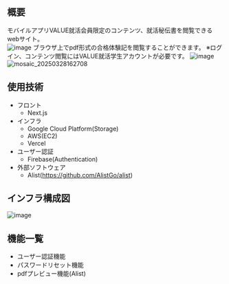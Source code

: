 ## 概要
モバイルアプリVALUE就活会員限定のコンテンツ、就活秘伝書を閲覧できるwebサイト。  
![image](https://github.com/user-attachments/assets/6d740329-4e46-4606-af07-03fe3f54df08)
ブラウザ上でpdf形式の合格体験記を閲覧することができます。
※ログイン、コンテンツ閲覧にはVALUE就活学生アカウントが必要です。
![image](https://github.com/user-attachments/assets/b7fbea0f-3212-44d4-b01f-d44cd0341d43)
![mosaic_20250328162708](https://github.com/user-attachments/assets/04047275-6af1-402f-b767-610b69ac74e8)

## 使用技術
- フロント
  - Next.js
- インフラ
  - Google Cloud Platform(Storage)
  - AWS(EC2)
  - Vercel
- ユーザー認証
  - Firebase(Authentication)
- 外部ソフトウェア
  - Alist(https://github.com/AlistGo/alist)
 
## インフラ構成図
![image](https://github.com/user-attachments/assets/41fd9f8b-9c7a-4b61-a8aa-db19a73b3296)

## 機能一覧
- ユーザー認証機能
- パスワードリセット機能
- pdfプレビュー機能(Alist)
